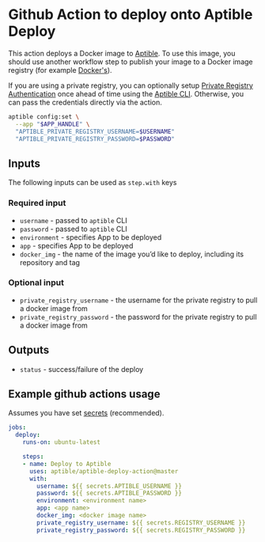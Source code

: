 # Github Action to deploy onto Aptible Deploy

This action deploys a Docker image to [Aptible](https://www.aptible.com/). To use this image, you should use another workflow step to publish your image to a Docker image registry (for example [Docker's](https://github.com/marketplace/actions/build-and-push-docker-images)).

If you are using a private registry, you can optionally setup [Private Registry Authentication](https://deploy-docs.aptible.com/docs/private-registry-authentication) once ahead of time using the [Aptible CLI](https://deploy-docs.aptible.com/docs/cli). Otherwise, you can pass the credentials directly via the action.

```bash
aptible config:set \
  --app "$APP_HANDLE" \
  "APTIBLE_PRIVATE_REGISTRY_USERNAME=$USERNAME"
  "APTIBLE_PRIVATE_REGISTRY_PASSWORD=$PASSWORD"
```

## Inputs

The following inputs can be used as `step.with` keys
### Required input

* `username` - passed to `aptible` CLI
* `password` - passed to `aptible` CLI
* `environment` - specifies App to be deployed
* `app` - specifies App to be deployed
* `docker_img` - the name of the image you’d like to deploy, including its repository and tag
### Optional input

* `private_registry_username` - the username for the private registry to pull a docker image from
* `private_registry_password` - the password for the private registry to pull a docker image from

## Outputs

* `status` - success/failure of the deploy

## Example github actions usage
Assumes you have set [secrets](https://docs.github.com/en/actions/security-guides/encrypted-secrets) (recommended).
```yaml
jobs:
  deploy:
    runs-on: ubuntu-latest

    steps:
    - name: Deploy to Aptible
      uses: aptible/aptible-deploy-action@master
      with:
        username: ${{ secrets.APTIBLE_USERNAME }}
        password: ${{ secrets.APTIBLE_PASSWORD }}
        environment: <environment name>
        app: <app name>
        docker_img: <docker image name>
        private_registry_username: ${{ secrets.REGISTRY_USERNAME }}
        private_registry_password: ${{ secrets.REGISTRY_PASSWORD }}
```
